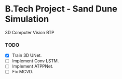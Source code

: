 # B.Tech Project - Sand Dune Simulation

3D Computer Vision BTP

### TODO

- [X] Train 3D UNet.
- [ ] Implement Conv LSTM.
- [ ] Implement ATPPNet.
- [ ] Fix MCVD.

